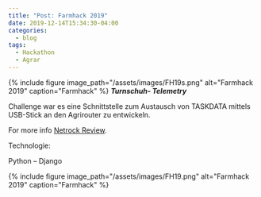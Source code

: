 ```yaml
---
title: "Post: Farmhack 2019"
date: 2019-12-14T15:34:30-04:00
categories:
  - blog
tags:
  - Hackathon
  - Agrar
---
```

{% include figure image_path="/assets/images/FH19s.png" alt="Farmhack 2019" caption="Farmhack" %}
***Turnschuh- Telemetry***

Challenge war es eine Schnittstelle zum Austausch von TASKDATA mittels USB-Stick an den Agrirouter zu entwickeln.


For more info [Netrock Review][netrock-review].

Technologie:

Python – Django

{% include figure image_path="/assets/images/FH19.png" alt="Farmhack 2019" caption="Farmhack" %}

[netrock-review]: https://www.netrocks.info/de/blog/2019/11/07/so-wars-der-erste-farmhack-hackathon/
